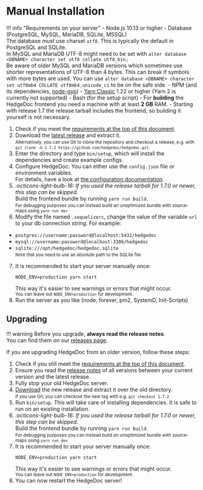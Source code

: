 # Manual Installation

!!! info "Requirements on your server"
    - Node.js 10.13 or higher
    - Database (PostgreSQL, MySQL, MariaDB, SQLite, MSSQL)  
      The database must use charset `utf8`. This is typically the default in PostgreSQL and SQLite.  
      In MySQL and MariaDB UTF-8 might need to be set with `alter database <DBNAME> character set utf8 collate utf8_bin;`  
      Be aware of older MySQL and MariaDB versions which sometimes use shorter representations of UTF-8 than 4 bytes.
      This can break if symbols with more bytes are used.
      You can use `alter database <DBNAME> character set utf8mb4 COLLATE utf8mb4_unicode_ci` to be on the safe side.
    - NPM (and its dependencies, [node-gyp](https://github.com/nodejs/node-gyp#installation))
    - [Yarn Classic](https://classic.yarnpkg.com) 1.22 or higher (Yarn 2 is currently not supported)
    - Bash (for the setup script)
    - For **building** the HedgeDoc frontend you need a machine with at least **2 GB** RAM.
      - Starting with release 1.7 the release tarball includes the frontend, so building it yourself is not necessary.

1. Check if you meet the [requirements at the top of this document](#manual-installation).
2. Download the [latest release](https://hedgedoc.org/latest-release/) and extract it.  
   <small>Alternatively, you can use Git to clone the repository and checkout a release, e.g. with `git clone -b 1.7.2 https://github.com/hedgedoc/hedgedoc.git`.</small>
3. Enter the directory and type `bin/setup`, which will install the dependencies and create example configs.
4. Configure HedgeDoc: You can either use the `config.json` file or environment variables.  
   For details, have a look at [the configuration documentation](../configuration.md).
5. *:octicons-light-bulb-16: If you used the release tarball for 1.7.0 or newer, this step can be skipped.*  
   Build the frontend bundle by running `yarn run build`.  
   <small>For debugging purposes you can instead build an unoptimized bundle with source-maps using `yarn run dev`</small>
6. Modify the file named `.sequelizerc`, change the value of the variable `url` to your db connection string. For example:
  - `postgres://username:password@localhost:5432/hedgedoc`
  - `mysql://username:password@localhost:3306/hedgedoc`
  - `sqlite:///opt/hedgedoc/hedgedoc.sqlite`  
    <small>Note that you need to use an absolute path to the SQLite file</small>
7. It is recommended to start your server manually once:  
   ```shell
   NODE_ENV=production yarn start
   ```
   This way it's easier to see warnings or errors that might occur.  
   <small>You can leave out `NODE_ENV=production` for development.</small>
8. Run the server as you like (node, forever, pm2, SystemD, Init-Scripts)

## Upgrading

!!! warning
    Before you upgrade, **always read the release notes**.  
    You can find them on our [releases page](https://hedgedoc.org/releases/).

If you are upgrading HedgeDoc from an older version, follow these steps:

1. Check if you still meet the [requirements at the top of this document](#requirements-on-your-server).
2. Ensure you read the [release notes](https://hedgedoc.org/releases/) of all versions between your current version
   and the latest release.
2. Fully stop your old HedgeDoc server.
3. [Download](https://hedgedoc.org/latest-release/) the new release and extract it over the old directory.  
   <small>If you use Git, you can checkout the new tag with e.g. `git checkout 1.7.2`</small>
5. Run `bin/setup`. This will take care of installing dependencies. It is safe to run on an existing installation.
6. *:octicons-light-bulb-16: If you used the release tarball for 1.7.0 or newer, this step can be skipped.*  
   Build the frontend bundle by running `yarn run build`.  
   <small>For debugging purposes you can instead build an unoptimized bundle with source-maps using `yarn run dev`</small>
7. It is recommended to start your server manually once:
   ```shell
   NODE_ENV=production yarn start
   ```
   This way it's easier to see warnings or errors that might occur.  
   <small>You can leave out `NODE_ENV=production` for development.</small>
8. You can now restart the HedgeDoc server!
